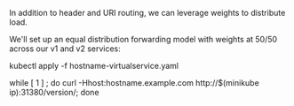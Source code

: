 In addition to header and URI routing, we can leverage weights to distribute
load.

We'll set up an equal distribution forwarding model with weights at 50/50 across
our v1 and v2 services:

kubectl apply -f hostname-virtualservice.yaml

while [ 1 ] ; do curl -Hhost:hostname.example.com http://$(minikube ip):31380/version/; done
